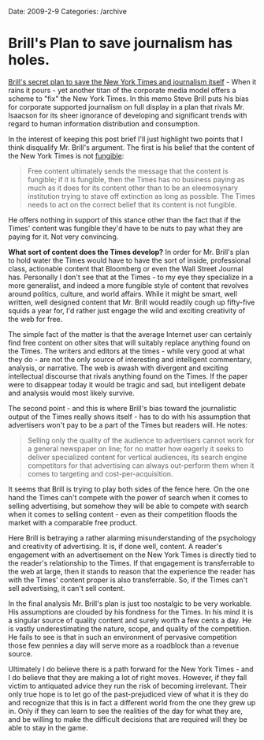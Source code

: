 Date: 2009-2-9
Categories: /archive

# Brill's Plan to save journalism has holes.

<p><a href="http://www.poynter.org/column.asp?id=45&aid=158210">Brill's secret plan to save the New York Times and journalism itself</a> - When it rains it pours - yet another titan of the corporate media model offers a scheme to "fix" the New York Times.  In this memo Steve Brill puts his bias for corporate supported journalism on full display in a plan that rivals Mr. Isaacson for its sheer ignorance of developing and significant trends with regard to human information distribution and consumption.

In the interest of keeping this post brief I'll just highlight two points that I think disqualify Mr. Brill's argument. The first is his belief that the content of the New York Times is not <a href="http://wordnetweb.princeton.edu/perl/webwn?s=fungible">fungible</a>:

<blockquote>Free content ultimately sends the message that the content is fungible; if it is fungible, then the Times has no business paying as much as it does for its content other than to be an eleemosynary institution trying to stave off extinction as long as possible. The Times needs to act on the correct belief that its content is not fungible.</blockquote>

He offers nothing in support of this stance other than the fact that if the Times' content was fungible they'd have to be nuts to pay what they are paying for it.  Not very convincing.

<strong>What sort of content does the Times develop?</strong> In order for Mr. Brill's plan to hold water the Times would have to have the sort of inside, professional class, actionable content that Bloomberg or even the Wall Street Journal has.  Personally I don't see that at the Times - to my eye they specialize in a more generalist, and indeed a more fungible style of content that revolves around politics, culture, and world affairs.  While it might be smart, well written, well designed content that Mr. Brill would readily cough up fifty-five squids a year for, I'd rather just engage the wild and exciting creativity of the web for free.  

The simple fact of the matter is that the average Internet user can certainly find free content on other sites that will suitably replace anything found on the Times.  The writers and editors at the times - while very good at what they do - are not the only source of interesting and intelligent commentary, analysis, or narrative.  The web is awash with divergent and exciting intellectual discourse that rivals anything found on the Times.  If the paper were to disappear today it would be tragic and sad, but intelligent debate and analysis would most likely survive.

The second point - and this is where Brill's bias toward the journalistic output of the Times really shows itself - has to do with his assumption that advertisers won't pay to be a part of the Times but readers will. He notes: 

<blockquote>Selling only the quality of the audience to advertisers cannot work for a general newspaper on line; for no matter how eagerly it seeks to deliver specialized content for vertical audiences, its search engine competitors for that advertising can always out-perform them when it comes to targeting and cost-per-acquisition.</blockquote>

It seems that Brill is trying to play both sides of the fence here.  On the one hand the Times can't compete with the power of search when it comes to selling advertising, but somehow they will be able to compete with search when it comes to selling content - even as their competition floods the market with a comparable free product. 

Here Brill is betraying a rather alarming misunderstanding of the psychology and creativity of advertising.  It is, if done well, content. A reader's engagement with an advertisement on the New York Times is directly tied to the reader's relationship to the Times.  If that engagement is transferrable to the web at large, then it stands to reason that the experience the reader has with the Times' content proper is also transferrable.  So, if the Times can't sell advertising, it can't sell content.

In the final analysis Mr. Brill's plan is just too nostalgic to be very workable.  His assumptions are clouded by his fondness for the Times.  In his mind it is a singular source of quality content and surely worth a few cents a day. He is vastly underestimating the nature, scope, and quality of the competition. He fails to see is that in such an environment of pervasive competition those few pennies a day will serve more as a roadblock than a revenue source. 

Ultimately I do believe there is a path forward for the New York Times - and I do believe that they are making a lot of right moves.  However, if they fall victim to antiquated advice they run the risk of becoming irrelevant. Their only true hope is to let go of the past-prejudiced view of what it is they do and recognize that this is in fact a different world from the one they grew up in.  Only if they can learn to see the realities of the day for what they are, and be  willing to make the difficult decisions that are required will they be able to stay in the game.

